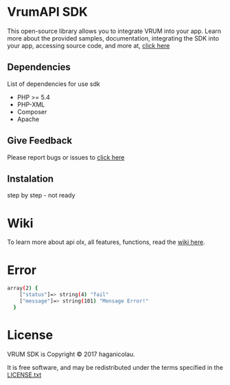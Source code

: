 # VrumAPI SDK
This open-source library allows you to integrate VRUM into your app. Learn more about the provided samples, documentation, integrating the SDK into your app, accessing source code, and more at, [click here](https://sites.google.com/site/manualintegracaovrum/home)

## Dependencies
List of dependencies for use sdk

  - PHP >= 5.4
  - PHP-XML
  - Composer 
  - Apache

## Give Feedback
Please report bugs or issues to [click here](https://github.com/Veloccer/vrumAPI/issues)

## Instalation
step by step - not ready

# Wiki
To learn more about api olx, all features, functions, read the [wiki here](https://github.com/Veloccer/vrumAPI/wiki).

# Error
```sh
array(2) { 
    ["status"]=> string(4) "fail" 
    ["message"]=> string(101) "Mensage Error!" 
  } 
```

# License
VRUM SDK is Copyright © 2017 haganicolau.

It is free software, and may be redistributed under the terms specified in the [LICENSE.txt](https://github.com/Veloccer/vrumAPI/blob/master/LICENSE.txt)